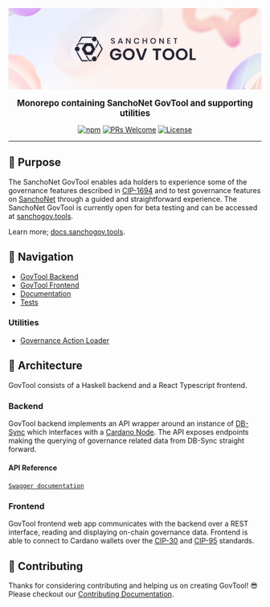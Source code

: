 <p align="center">
  <img width="750" src=".github/images/sanchonet-govtool-header.png"/>
</p>

<p align="center">
  <big><strong>Monorepo containing SanchoNet GovTool and supporting utilities</strong></big>
</p>

<div align="center">

[![npm](https://img.shields.io/npm/v/npm.svg?style=flat-square)](https://www.npmjs.com/package/npm) [![PRs Welcome](https://img.shields.io/badge/PRs-welcome-brightgreen.svg?style=flat-square)](http://makeapullrequest.com) [![License](https://img.shields.io/badge/License-Apache_2.0-blue.svg)](https://opensource.org/licenses/Apache-2.0)

</div>

<hr/>

## 🌄 Purpose
The SanchoNet GovTool enables ada holders to experience some of the governance features described in [CIP-1694](https://github.com/cardano-foundation/CIPs/blob/master/CIP-1694/README.md) and to test governance features on [SanchoNet](https://sancho.network/) through a guided and straightforward experience.
The SanchoNet GovTool is currently open for beta testing and can be accessed at [sanchogov.tools](https://sanchogov.tools/).

Learn more; [docs.sanchogov.tools](https://docs.sanchogov.tools/).

## 📍 Navigation
- [GovTool Backend](./govtool/backend/README.md)
- [GovTool Frontend](./govtool/frontend/README.md)
- [Documentation](./docs/)
- [Tests](./tests/)

### Utilities
- [Governance Action Loader](./src/governance-action-loader/)

## 🔩 Architecture
GovTool consists of a Haskell backend and a React Typescript frontend.

### Backend
GovTool backend implements an API wrapper around an instance of [DB-Sync](https://github.com/IntersectMBO/cardano-db-sync) which interfaces with a [Cardano Node](https://github.com/IntersectMBO/cardano-node).
The API exposes endpoints making the querying of governance related data from DB-Sync straight forward.

#### API Reference
[`Swagger documentation`]()

### Frontend
GovTool frontend web app communicates with the backend over a REST interface, reading and displaying on-chain governance data.
Frontend is able to connect to Cardano wallets over the [CIP-30](https://github.com/cardano-foundation/CIPs/blob/master/CIP-0030/README.md) and [CIP-95](https://github.com/cardano-foundation/CIPs/blob/master/CIP-0095/README.md) standards.

## 🤝 Contributing
Thanks for considering contributing and helping us on creating GovTool! 😎
Please checkout our [Contributing Documentation](./CONTRIBUTING.md).
